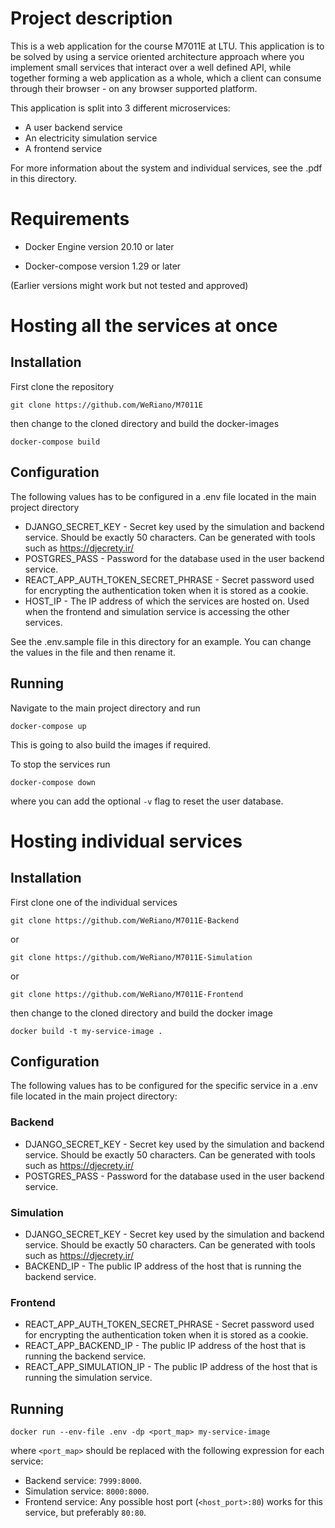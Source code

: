 # Project description
This is a web application for the course M7011E at LTU. 
This application is to be solved by using a service oriented architecture approach where you
implement small services that interact over a well defined API, while together forming a web
application as a whole, which a client can consume through their browser - on any browser 
supported platform.

This application is split into 3 different microservices:

- A user backend service
- An electricity simulation service
- A frontend service

For more information about the system and individual services, see the .pdf in this directory.

# Requirements

- Docker Engine version 20.10 or later

- Docker-compose version 1.29 or later

(Earlier versions might work but not tested and approved)

# Hosting all the services at once

## Installation

First clone the repository

```
git clone https://github.com/WeRiano/M7011E
```

then change to the cloned directory and build the docker-images

```
docker-compose build
```

## Configuration

The following values has to be configured in a .env file located in the main project 
directory

- DJANGO_SECRET_KEY - Secret key used by the simulation and backend service. Should be 
exactly 50 characters. Can be generated with tools such as https://djecrety.ir/
- POSTGRES_PASS - Password for the database used in the user backend service.
- REACT_APP_AUTH_TOKEN_SECRET_PHRASE - Secret password used for encrypting the 
authentication token when it is stored as a cookie.
- HOST_IP - The IP address of which the services are hosted on. Used when the frontend 
and simulation service is accessing the other services.

See the .env.sample file in this directory for an example. You can change the values
in the file and then rename it.

## Running

Navigate to the main project directory and run

```
docker-compose up
```

This is going to also build the images if required.

To stop the services run

```
docker-compose down
```

where you can add the optional `-v` flag to reset the user database.

# Hosting individual services

## Installation

First clone one of the individual services

```
git clone https://github.com/WeRiano/M7011E-Backend 
```

or

```
git clone https://github.com/WeRiano/M7011E-Simulation 
```

or 

```
git clone https://github.com/WeRiano/M7011E-Frontend 
```

then change to the cloned directory and build the docker image

```
docker build -t my-service-image .
```

## Configuration

The following values has to be configured for the specific service in a .env file located
in the main project directory:

### Backend

- DJANGO_SECRET_KEY - Secret key used by the simulation and backend service. Should be 
exactly 50 characters. Can be generated with tools such as https://djecrety.ir/
- POSTGRES_PASS - Password for the database used in the user backend service.

### Simulation

- DJANGO_SECRET_KEY - Secret key used by the simulation and backend service. Should be 
exactly 50 characters. Can be generated with tools such as https://djecrety.ir/
- BACKEND_IP - The public IP address of the host that is running the backend service.

### Frontend

- REACT_APP_AUTH_TOKEN_SECRET_PHRASE - Secret password used for encrypting the 
authentication token when it is stored as a cookie.
- REACT_APP_BACKEND_IP - The public IP address of the host that is running the backend service.
- REACT_APP_SIMULATION_IP - The public IP address of the host that is running the simulation service.

## Running

```
docker run --env-file .env -dp <port_map> my-service-image
```

where `<port_map>` should be replaced with the following expression for each service:

- Backend service: `7999:8000`.
- Simulation service: `8000:8000`.
- Frontend service: Any possible host port (`<host_port>:80`) works for this service, 
but preferably `80:80`.